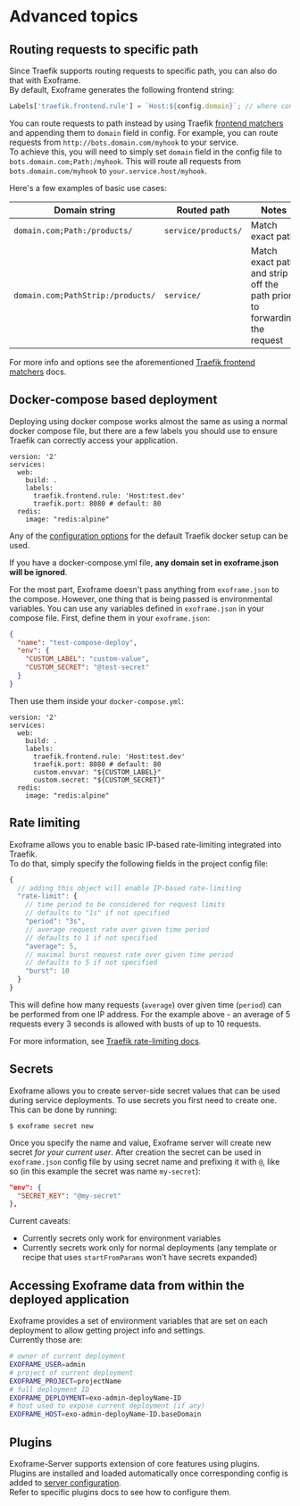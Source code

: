 # Advanced topics

## Routing requests to specific path

Since Traefik supports routing requests to specific path, you can also do that with Exoframe.  
By default, Exoframe generates the following frontend string:

```js
Labels['traefik.frontend.rule'] = `Host:${config.domain}`; // where config is project config json
```

You can route requests to path instead by using Traefik [frontend matchers](https://docs.traefik.io/basics/#matchers) and appending them to `domain` field in config.
For example, you can route requests from `http://bots.domain.com/myhook` to your service.  
To achieve this, you will need to simply set `domain` field in the config file to `bots.domain.com;Path:/myhook`.
This will route all requests from `bots.domain.com/myhook` to `your.service.host/myhook`.

Here's a few examples of basic use cases:

| Domain string                     | Routed path         | Notes                                                                   |
| --------------------------------- | ------------------- | ----------------------------------------------------------------------- |
| `domain.com;Path:/products/`      | `service/products/` | Match exact path                                                        |
| `domain.com;PathStrip:/products/` | `service/`          | Match exact path and strip off the path prior to forwarding the request |

For more info and options see the aforementioned [Traefik frontend matchers](https://docs.traefik.io/basics/#matchers) docs.

## Docker-compose based deployment

Deploying using docker compose works almost the same as using a normal docker compose file, but there are a few labels you should use to ensure Traefik can correctly access your application.

    version: '2'
    services:
      web:
        build: .
        labels:
          traefik.frontend.rule: 'Host:test.dev'
          traefik.port: 8080 # default: 80
      redis:
        image: "redis:alpine"

Any of the [configuration options](https://docs.traefik.io/configuration/backends/docker/#on-containers) for the default Traefik docker setup can be used.

If you have a docker-compose.yml file, **any domain set in exoframe.json will be ignored**.

For the most part, Exoframe doesn't pass anything from `exoframe.json` to the compose.
However, one thing that is being passed is environmental variables.
You can use any variables defined in `exoframe.json` in your compose file.
First, define them in your `exoframe.json`:

```json
{
  "name": "test-compose-deploy",
  "env": {
    "CUSTOM_LABEL": "custom-value",
    "CUSTOM_SECRET": "@test-secret"
  }
}
```

Then use them inside your `docker-compose.yml`:

    version: '2'
    services:
      web:
        build: .
        labels:
          traefik.frontend.rule: 'Host:test.dev'
          traefik.port: 8080 # default: 80
          custom.envvar: "${CUSTOM_LABEL}"
          custom.secret: "${CUSTOM_SECRET}"
      redis:
        image: "redis:alpine"

## Rate limiting

Exoframe allows you to enable basic IP-based rate-limiting integrated into Traefik.  
To do that, simply specify the following fields in the project config file:

```js
{
  // adding this object will enable IP-based rate-limiting
  "rate-limit": {
    // time period to be considered for request limits
    // defaults to "1s" if not specified
    "period": "3s",
    // average request rate over given time period
    // defaults to 1 if not specified
    "average": 5,
    // maximal burst request rate over given time period
    // defaults to 5 if not specified
    "burst": 10
  }
}
```

This will define how many requests (`average`) over given time (`period`) can be performed from one IP address.
For the example above - an average of 5 requests every 3 seconds is allowed with busts of up to 10 requests.

For more information, see [Traefik rate-limiting docs](https://docs.traefik.io/configuration/commons/#rate-limiting).

## Secrets

Exoframe allows you to create server-side secret values that can be used during service deployments.
To use secrets you first need to create one. This can be done by running:

```
$ exoframe secret new
```

Once you specify the name and value, Exoframe server will create new secret _for your current user_.
After creation the secret can be used in `exoframe.json` config file by using secret name and prefixing it with `@`, like so (in this example the secret was name `my-secret`):

```json
"env": {
  "SECRET_KEY": "@my-secret"
},
```

Current caveats:

- Currently secrets only work for environment variables
- Currently secrets work only for normal deployments (any template or recipe that uses `startFromParams` won't have secrets expanded)

## Accessing Exoframe data from within the deployed application

Exoframe provides a set of environment variables that are set on each deployment to allow getting project info and settings.  
Currently those are:

```bash
# owner of current deployment
EXOFRAME_USER=admin
# project of current deployment
EXOFRAME_PROJECT=projectName
# full deployment ID
EXOFRAME_DEPLOYMENT=exo-admin-deployName-ID
# host used to expose current deployment (if any)
EXOFRAME_HOST=exo-admin-deployName-ID.baseDomain
```

## Plugins

Exoframe-Server supports extension of core features using plugins.  
Plugins are installed and loaded automatically once corresponding config is added to [server configuration](ServerConfiguration.md).  
Refer to specific plugins docs to see how to configure them.
